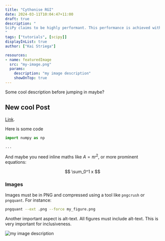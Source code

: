 ```yaml
---
title: "Cythonise RGI"
date: 2024-03-11T10:04:47+11:00
draft: true 
description: "
SciPy claims to be highly performant. This performance is achieved with the help of languages like C, C++ and Fortran. In this blog post I will share how SciPy used [Cython](https://cython.readthedocs.io/en/latest/), a Python to C/C++ compiler, to more than double the performance of SciPy's [RegularGridInterpolator](https://docs.scipy.org/doc/scipy/reference/generated/scipy.interpolate.RegularGridInterpolator.html] class. 
"
tags: ["tutorials", [scipy]]
displayInList: true
author: ["Kai Striega"]

resources:
- name: featuredImage
  src: "my-image.png"
  params:
    description: "my image description"
    showOnTop: true
---
```


Some cool description before jumping in maybe?

## New cool Post

[Link](https://blog.scientific-python.org).

Here is some code

```python
import numpy as np

...
```

And maybe you need inline maths like $A=\pi r^2$, or more prominent equations:

$$ \sum_0^1 x $$

### Images

Images must be in PNG and compressed using a tool like `pngcrush` or
`pngquant`. For instance:

```bash
pngquant --ext .png --force my_figure.png
```

Another important aspect is alt-text. All figures must include alt-text.
This is very important for inclusiveness.

![my image description](my-image.png)

